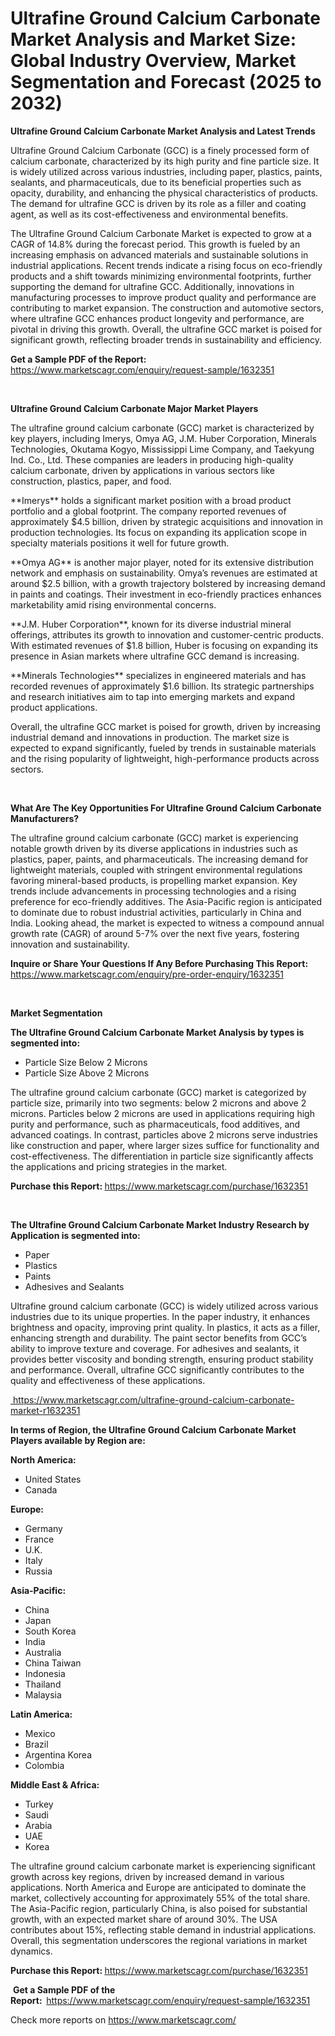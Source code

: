 <p><h1>Ultrafine Ground Calcium Carbonate Market Analysis and Market Size: Global Industry Overview, Market Segmentation and Forecast (2025 to 2032)</h1></p><p><strong>Ultrafine Ground Calcium Carbonate Market Analysis and Latest Trends</strong></p>
<p><p>Ultrafine Ground Calcium Carbonate (GCC) is a finely processed form of calcium carbonate, characterized by its high purity and fine particle size. It is widely utilized across various industries, including paper, plastics, paints, sealants, and pharmaceuticals, due to its beneficial properties such as opacity, durability, and enhancing the physical characteristics of products. The demand for ultrafine GCC is driven by its role as a filler and coating agent, as well as its cost-effectiveness and environmental benefits.</p><p>The Ultrafine Ground Calcium Carbonate Market is expected to grow at a CAGR of 14.8% during the forecast period. This growth is fueled by an increasing emphasis on advanced materials and sustainable solutions in industrial applications. Recent trends indicate a rising focus on eco-friendly products and a shift towards minimizing environmental footprints, further supporting the demand for ultrafine GCC. Additionally, innovations in manufacturing processes to improve product quality and performance are contributing to market expansion. The construction and automotive sectors, where ultrafine GCC enhances product longevity and performance, are pivotal in driving this growth. Overall, the ultrafine GCC market is poised for significant growth, reflecting broader trends in sustainability and efficiency.</p></p>
<p><strong>Get a Sample PDF of the Report:&nbsp;</strong> <a href="https://www.marketscagr.com/enquiry/request-sample/1632351?utm_campaign=3501&utm_medium=2&utm_source=Github&utm_content=ia&utm_term=29032025&utm_id=ultrafine-ground-calcium-carbonate">https://www.marketscagr.com/enquiry/request-sample/1632351</a></p>
<p>&nbsp;</p>
<p><strong>Ultrafine Ground Calcium Carbonate Major Market Players</strong></p>
<p><p>The ultrafine ground calcium carbonate (GCC) market is characterized by key players, including Imerys, Omya AG, J.M. Huber Corporation, Minerals Technologies, Okutama Kogyo, Mississippi Lime Company, and Taekyung Ind. Co., Ltd. These companies are leaders in producing high-quality calcium carbonate, driven by applications in various sectors like construction, plastics, paper, and food.</p><p>**Imerys** holds a significant market position with a broad product portfolio and a global footprint. The company reported revenues of approximately $4.5 billion, driven by strategic acquisitions and innovation in production technologies. Its focus on expanding its application scope in specialty materials positions it well for future growth.</p><p>**Omya AG** is another major player, noted for its extensive distribution network and emphasis on sustainability. Omya’s revenues are estimated at around $2.5 billion, with a growth trajectory bolstered by increasing demand in paints and coatings. Their investment in eco-friendly practices enhances marketability amid rising environmental concerns.</p><p>**J.M. Huber Corporation**, known for its diverse industrial mineral offerings, attributes its growth to innovation and customer-centric products. With estimated revenues of $1.8 billion, Huber is focusing on expanding its presence in Asian markets where ultrafine GCC demand is increasing.</p><p>**Minerals Technologies** specializes in engineered materials and has recorded revenues of approximately $1.6 billion. Its strategic partnerships and research initiatives aim to tap into emerging markets and expand product applications.</p><p>Overall, the ultrafine GCC market is poised for growth, driven by increasing industrial demand and innovations in production. The market size is expected to expand significantly, fueled by trends in sustainable materials and the rising popularity of lightweight, high-performance products across sectors.</p></p>
<p>&nbsp;</p>
<p><strong>What Are The Key Opportunities For Ultrafine Ground Calcium Carbonate Manufacturers?</strong></p>
<p><p>The ultrafine ground calcium carbonate (GCC) market is experiencing notable growth driven by its diverse applications in industries such as plastics, paper, paints, and pharmaceuticals. The increasing demand for lightweight materials, coupled with stringent environmental regulations favoring mineral-based products, is propelling market expansion. Key trends include advancements in processing technologies and a rising preference for eco-friendly additives. The Asia-Pacific region is anticipated to dominate due to robust industrial activities, particularly in China and India. Looking ahead, the market is expected to witness a compound annual growth rate (CAGR) of around 5-7% over the next five years, fostering innovation and sustainability.</p></p>
<p><strong>Inquire or Share Your Questions If Any Before Purchasing This Report:</strong> <a href="https://www.marketscagr.com/enquiry/pre-order-enquiry/1632351?utm_campaign=3501&utm_medium=2&utm_source=Github&utm_content=ia&utm_term=29032025&utm_id=ultrafine-ground-calcium-carbonate">https://www.marketscagr.com/enquiry/pre-order-enquiry/1632351</a></p>
<p>&nbsp;</p>
<p><strong>Market Segmentation</strong></p>
<p><strong>The Ultrafine Ground Calcium Carbonate Market Analysis by types is segmented into:</strong></p>
<p><ul><li>Particle Size Below 2 Microns</li><li>Particle Size Above 2 Microns</li></ul></p>
<p><p>The ultrafine ground calcium carbonate (GCC) market is categorized by particle size, primarily into two segments: below 2 microns and above 2 microns. Particles below 2 microns are used in applications requiring high purity and performance, such as pharmaceuticals, food additives, and advanced coatings. In contrast, particles above 2 microns serve industries like construction and paper, where larger sizes suffice for functionality and cost-effectiveness. The differentiation in particle size significantly affects the applications and pricing strategies in the market.</p></p>
<p><strong>Purchase this Report:&nbsp;</strong><a href="https://www.marketscagr.com/purchase/1632351?utm_campaign=3501&utm_medium=2&utm_source=Github&utm_content=ia&utm_term=29032025&utm_id=ultrafine-ground-calcium-carbonate">https://www.marketscagr.com/purchase/1632351</a></p>
<p>&nbsp;</p>
<p><strong>The Ultrafine Ground Calcium Carbonate Market Industry Research by Application is segmented into:</strong></p>
<p><ul><li>Paper</li><li>Plastics</li><li>Paints</li><li>Adhesives and Sealants</li></ul></p>
<p><p>Ultrafine ground calcium carbonate (GCC) is widely utilized across various industries due to its unique properties. In the paper industry, it enhances brightness and opacity, improving print quality. In plastics, it acts as a filler, enhancing strength and durability. The paint sector benefits from GCC’s ability to improve texture and coverage. For adhesives and sealants, it provides better viscosity and bonding strength, ensuring product stability and performance. Overall, ultrafine GCC significantly contributes to the quality and effectiveness of these applications.</p></p>
<p><a href="https://www.marketscagr.com/ultrafine-ground-calcium-carbonate-market-r1632351?utm_campaign=3501&utm_medium=2&utm_source=Github&utm_content=ia&utm_term=29032025&utm_id=ultrafine-ground-calcium-carbonate">&nbsp;https://www.marketscagr.com/ultrafine-ground-calcium-carbonate-market-r1632351</a></p>
<p><strong>In terms of Region, the Ultrafine Ground Calcium Carbonate Market Players available by Region are:</strong></p>
<p>
    <p> <strong> North America: </strong>
        <ul>
            <li>United States</li>
            <li>Canada</li>
        </ul>
        </p> 
    <p> <strong> Europe: </strong>
        <ul>
            <li>Germany</li>
            <li>France</li>
            <li>U.K.</li>
            <li>Italy</li>
            <li>Russia</li>
        </ul>
        </p> 
    <p> <strong> Asia-Pacific: </strong>
        <ul>
            <li>China</li>
            <li>Japan</li>
            <li>South Korea</li>
            <li>India</li>
            <li>Australia</li>
            <li>China Taiwan</li>
            <li>Indonesia</li>
            <li>Thailand</li>
            <li>Malaysia</li>
        </ul>
        </p> 
    <p> <strong> Latin America: </strong>
        <ul>
            <li>Mexico</li>
            <li>Brazil</li>
            <li>Argentina Korea</li>
            <li>Colombia</li>
        </ul>
        </p> 
    <p> <strong> Middle East & Africa: </strong>
        <ul>
            <li>Turkey</li>
            <li>Saudi</li>
            <li>Arabia</li>
            <li>UAE</li>
            <li>Korea</li>
        </ul>
    </p>
    </p>
<p><p>The ultrafine ground calcium carbonate market is experiencing significant growth across key regions, driven by increased demand in various applications. North America and Europe are anticipated to dominate the market, collectively accounting for approximately 55% of the total share. The Asia-Pacific region, particularly China, is also poised for substantial growth, with an expected market share of around 30%. The USA contributes about 15%, reflecting stable demand in industrial applications. Overall, this segmentation underscores the regional variations in market dynamics.</p></p>
<p><strong>Purchase this Report: </strong><a href="https://www.marketscagr.com/purchase/1632351?utm_campaign=3501&utm_medium=2&utm_source=Github&utm_content=ia&utm_term=29032025&utm_id=ultrafine-ground-calcium-carbonate">https://www.marketscagr.com/purchase/1632351</a></p>
<p>&nbsp;<strong>Get a Sample PDF of the Report:&nbsp;&nbsp;</strong><a href="https://www.marketscagr.com/enquiry/request-sample/1632351?utm_campaign=3501&utm_medium=2&utm_source=Github&utm_content=ia&utm_term=29032025&utm_id=ultrafine-ground-calcium-carbonate">https://www.marketscagr.com/enquiry/request-sample/1632351</a></p>
<p><strong></strong></p>
<p>Check more reports on <a href="https://www.marketscagr.com/?utm_campaign=3501&utm_medium=2&utm_source=Github&utm_content=ia&utm_term=29032025&utm_id=ultrafine-ground-calcium-carbonate">https://www.marketscagr.com/</a></p>